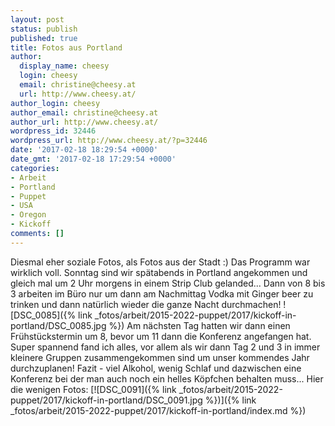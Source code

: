 ```yaml
---
layout: post
status: publish
published: true
title: Fotos aus Portland
author:
  display_name: cheesy
  login: cheesy
  email: christine@cheesy.at
  url: http://www.cheesy.at/
author_login: cheesy
author_email: christine@cheesy.at
author_url: http://www.cheesy.at/
wordpress_id: 32446
wordpress_url: http://www.cheesy.at/?p=32446
date: '2017-02-18 18:29:54 +0000'
date_gmt: '2017-02-18 17:29:54 +0000'
categories:
- Arbeit
- Portland
- Puppet
- USA
- Oregon
- Kickoff
comments: []
---
```

Diesmal eher soziale Fotos, als Fotos aus der Stadt :) Das Programm war wirklich voll. Sonntag sind wir spätabends in Portland angekommen und gleich mal um 2 Uhr morgens in einem Strip Club gelanded... Dann von 8 bis 3 arbeiten im Büro nur um dann am Nachmittag Vodka mit Ginger beer zu trinken und dann natürlich wieder die ganze Nacht durchmachen!
![DSC_0085]({% link _fotos/arbeit/2015-2022-puppet/2017/kickoff-in-portland/DSC_0085.jpg %})
Am nächsten Tag hatten wir dann einen Frühstückstermin um 8, bevor um 11 dann die Konferenz angefangen hat. Super spannend fand ich alles, vor allem als wir dann Tag 2 und 3 in immer kleinere Gruppen zusammengekommen sind um unser kommendes Jahr durchzuplanen!
Fazit - viel Alkohol, wenig Schlaf und dazwischen eine Konferenz bei der man auch noch ein helles Köpfchen behalten muss...
Hier die wenigen Fotos:
[![DSC_0091]({% link _fotos/arbeit/2015-2022-puppet/2017/kickoff-in-portland/DSC_0091.jpg %})]({% link _fotos/arbeit/2015-2022-puppet/2017/kickoff-in-portland/index.md %})
